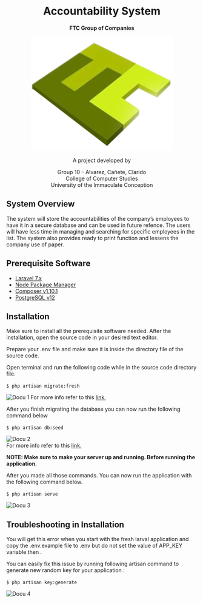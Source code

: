 <center> <h1>Accountability System</h1>

__FTC Group of Companies__

![FTC logo](public/media/logo-favicon.png)

A project developed by

Group 10 – Alvarez, Cañete, Clarido  
College of Computer Studies  
University of the Immaculate Conception
</center>

## System Overview
The system will store the accountabilities of the company’s employees to have it in a secure database and can be used in future refence. The users will have less time in managing and searching for specific employees in the list. The system also provides ready to print function and lessens the company use of paper.

## Prerequisite Software
- [Laravel 7.x](https://laravel.com/docs/7.x)
- [Node Package Manager](https://www.npmjs.com/get-npm)
- [Composer v1.10.1](https://getcomposer.org/download/)
- [PostgreSQL v12](https://www.postgresql.org/download/)

## Installation
Make sure to install all the prerequisite software needed. After the installation, open the source code in your desired text editor.

Prepare your .env file and make sure it is inside the directory file of the source code.

Open terminal and run the following code while in the source code directory file.

```$ php artisan migrate:fresh ```

![Docu 1](public/media/documentation/1.png)
For more info refer to this [link.](https://laravel.com/docs/5.8/migrations)

After you finish migrating the database you can now run the following command below

```$ php artisan db:seed ```

![Docu 2](public/media/documentation/2.png)  
For more info refer to this [link.](https://laravel.com/docs/5.8/seeding#running-seeders)

**NOTE: Make sure to make your server up and running. Before running the application.**

After you made all those commands. You can now run the application with the following command below.

```$ php artisan serve```

![Docu 3](public/media/documentation/3.png)  

## Troubleshooting in Installation

You will get this error when you start with the fresh larval application and copy the .env.example file to .env but do not set the value of APP_KEY variable then .

You can easily fix this issue by running following artisan command to generate new random key for your application :

```$ php artisan key:generate```

![Docu 4](public/media/documentation/4.png)  

<!-- <p align="center"><img src="https://res.cloudinary.com/dtfbvvkyp/image/upload/v1566331377/laravel-logolockup-cmyk-red.svg" width="400"></p>

<p align="center">
<a href="https://travis-ci.org/laravel/framework"><img src="https://travis-ci.org/laravel/framework.svg" alt="Build Status"></a>
<a href="https://packagist.org/packages/laravel/framework"><img src="https://poser.pugx.org/laravel/framework/d/total.svg" alt="Total Downloads"></a>
<a href="https://packagist.org/packages/laravel/framework"><img src="https://poser.pugx.org/laravel/framework/v/stable.svg" alt="Latest Stable Version"></a>
<a href="https://packagist.org/packages/laravel/framework"><img src="https://poser.pugx.org/laravel/framework/license.svg" alt="License"></a>
</p>

## About Laravel

Laravel is a web application framework with expressive, elegant syntax. We believe development must be an enjoyable and creative experience to be truly fulfilling. Laravel takes the pain out of development by easing common tasks used in many web projects, such as:

- [Simple, fast routing engine](https://laravel.com/docs/routing).
- [Powerful dependency injection container](https://laravel.com/docs/container).
- Multiple back-ends for [session](https://laravel.com/docs/session) and [cache](https://laravel.com/docs/cache) storage.
- Expressive, intuitive [database ORM](https://laravel.com/docs/eloquent).
- Database agnostic [schema migrations](https://laravel.com/docs/migrations).
- [Robust background job processing](https://laravel.com/docs/queues).
- [Real-time event broadcasting](https://laravel.com/docs/broadcasting).

Laravel is accessible, powerful, and provides tools required for large, robust applications.

## Learning Laravel

Laravel has the most extensive and thorough [documentation](https://laravel.com/docs) and video tutorial library of all modern web application frameworks, making it a breeze to get started with the framework.

If you don't feel like reading, [Laracasts](https://laracasts.com) can help. Laracasts contains over 1500 video tutorials on a range of topics including Laravel, modern PHP, unit testing, and JavaScript. Boost your skills by digging into our comprehensive video library.

## Laravel Sponsors

We would like to extend our thanks to the following sponsors for funding Laravel development. If you are interested in becoming a sponsor, please visit the Laravel [Patreon page](https://patreon.com/taylorotwell).

- **[Vehikl](https://vehikl.com/)**
- **[Tighten Co.](https://tighten.co)**
- **[Kirschbaum Development Group](https://kirschbaumdevelopment.com)**
- **[64 Robots](https://64robots.com)**
- **[Cubet Techno Labs](https://cubettech.com)**
- **[Cyber-Duck](https://cyber-duck.co.uk)**
- **[British Software Development](https://www.britishsoftware.co)**
- **[Webdock, Fast VPS Hosting](https://www.webdock.io/en)**
- **[DevSquad](https://devsquad.com)**
- [UserInsights](https://userinsights.com)
- [Fragrantica](https://www.fragrantica.com)
- [SOFTonSOFA](https://softonsofa.com/)
- [User10](https://user10.com)
- [Soumettre.fr](https://soumettre.fr/)
- [CodeBrisk](https://codebrisk.com)
- [1Forge](https://1forge.com)
- [TECPRESSO](https://tecpresso.co.jp/)
- [Runtime Converter](http://runtimeconverter.com/)
- [WebL'Agence](https://weblagence.com/)
- [Invoice Ninja](https://www.invoiceninja.com)
- [iMi digital](https://www.imi-digital.de/)
- [Earthlink](https://www.earthlink.ro/)
- [Steadfast Collective](https://steadfastcollective.com/)
- [We Are The Robots Inc.](https://watr.mx/)
- [Understand.io](https://www.understand.io/)
- [Abdel Elrafa](https://abdelelrafa.com)
- [Hyper Host](https://hyper.host)
- [Appoly](https://www.appoly.co.uk)
- [OP.GG](https://op.gg)

## Contributing

Thank you for considering contributing to the Laravel framework! The contribution guide can be found in the [Laravel documentation](https://laravel.com/docs/contributions).

## Code of Conduct

In order to ensure that the Laravel community is welcoming to all, please review and abide by the [Code of Conduct](https://laravel.com/docs/contributions#code-of-conduct).

## Security Vulnerabilities

If you discover a security vulnerability within Laravel, please send an e-mail to Taylor Otwell via [taylor@laravel.com](mailto:taylor@laravel.com). All security vulnerabilities will be promptly addressed.

## License

The Laravel framework is open-sourced software licensed under the [MIT license](https://opensource.org/licenses/MIT). -->
